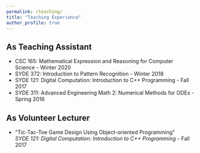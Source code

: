 ```yaml
---
permalink: /teaching/
title: "Teaching Experience"
author_profile: true
---
```


## As Teaching Assistant
* CSC  165: Mathematical Expression and Reasoning for Computer Science - Winter 2020
* SYDE 372: Introduction to Pattern Recognition - Winter 2018
* SYDE 121: Digital Computation: Introduction to C++ Programming - Fall 2017
* SYDE 311: Advanced Engineering Math 2: Numerical Methods for ODEs - Spring 2016

## As Volunteer Lecturer
* "Tic-Tac-Toe Game Design Using Object-oriented Programming"  
_SYDE 121: Digital Computation: Introduction to C++ Programming_ - Fall 2017


